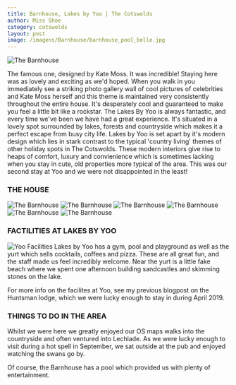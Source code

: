 ```yaml
---
title: Barnhouse, Lakes by Yoo | The Cotswolds
author: Miss Shoe
category: cotswolds
layout: post
image: /imagens/Barnhouse/barnhouse_pool_belle.jpg
---
```

![The Barnhouse](/imagens/Barnhouse/barnhouse_pool_belle.jpg)

The famous one, designed by Kate Moss. It was incredible! Staying here was as lovely and exciting as we'd hoped.
When you walk in you immediately see a striking photo gallery wall of cool  pictures of celebrities and Kate Moss herself and this theme is maintained very consistently throughout the entire house. It's desperately cool and guaranteed to make you feel a little bit like a rockstar.
The Lakes By Yoo is always fantastic, and every time we've been we have had a great experience. It's situated in a lovely spot surrounded by lakes, forests and countryside which makes it a perfect escape from busy city life. Lakes by Yoo is set apart by it's modern design which lies in stark contrast to the typical 'country living' themes of other holiday spots in The Cotswolds. 
These modern interiors give rise to heaps of comfort, luxury and convienience which is sometimes lacking when you stay in cute, old properties more typical of the area. 
This was our second stay at Yoo and we were not disappointed in the least!

### THE HOUSE

![The Barnhouse](/imagens/Barnhouse/IMG_0941.jpg)
![The Barnhouse](/imagens/Barnhouse/barnhouse_pool.jpg)
![The Barnhouse](/imagens/Barnhouse/IMG_0943jpg)
![The Barnhouse](/imagens/Barnhouse/barnhouse_balcony.jpg)
![The Barnhouse](/imagens/Barnhouse/barnhouse_kids_room.jpg)
![The Barnhouse](/imagens/Barnhouse/barnhouse_master.jpg)
### FACTILITIES AT LAKES BY YOO

![Yoo Facilities](/imagens/yoo_facilities.jpg)
Lakes by Yoo has a gym, pool and playground as well as the yurt which sells cocktails, coffees and pizza. These are all great fun, and the staff made us feel incredibly welcome. Near the yurt is a little fake beach where we spent one afternoon building sandcastles and skimming stones on the lake.

For more info on the facilites at Yoo, see my previous blogpost on the Huntsman lodge, which we were lucky enough to stay in during April 2019. 

### THINGS TO DO IN THE AREA 

Whilst we were here we greatly enjoyed our OS maps walks into the countryside and often ventured into Lechlade. As we were lucky enough to visit during a hot spell in September, we sat outside at the pub and enjoyed watching the swans go by.

Of course, the Barnhouse has a pool which provided us with plenty of entertainment.
